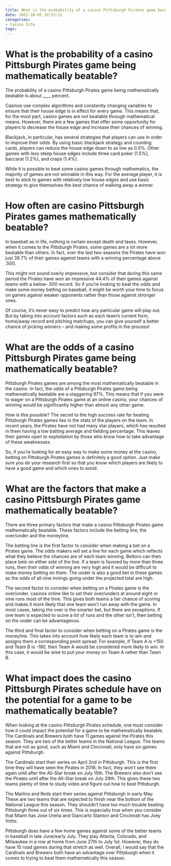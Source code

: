 ```yaml
---
title: What is the probability of a casino Pittsburgh Pirates game being mathematically beatable
date: 2022-10-05 19:53:11
categories:
- Casino Site
tags:
---
```



#  What is the probability of a casino Pittsburgh Pirates game being mathematically beatable?

The probability of a casino Pittsburgh Pirates game being mathematically beatable is about ____ percent.

Casinos use complex algorithms and constantly changing variables to ensure that their house edge is in effect for every game. This means that, for the most part, casino games are not beatable through mathematical means. However, there are a few games that offer some opportunity for players to decrease the house edge and increase their chances of winning.

 Blackjack, in particular, has several strategies that players can use in order to improve their odds. By using basic blackjack strategy and counting cards, players can reduce the house edge down to as low as 0.5%. Other games with less steep house edges include three card poker (1.5%), baccarat (1.2%), and craps (1.4%).

While it is possible to beat some casino games through mathematics, the majority of games are not winnable in this way. For the average player, it is best to stick to games with relatively low house edges and use basic strategy to give themselves the best chance of walking away a winner.

#  How often are casino Pittsburgh Pirates games mathematically beatable?

In baseball as in life, nothing is certain except death and taxes. However, when it comes to the Pittsburgh Pirates, some games are a lot more beatable than others. In fact, over the last two seasons the Pirates have won just 38.7% of their games against teams with a winning percentage above .500.

This might not sound overly impressive, but consider that during this same period the Pirates have won an impressive 44.4% of their games against teams with a below-.500 record. So if you’re looking to beat the odds and make some money betting on baseball, it might be worth your time to focus on games against weaker opponents rather than those against stronger ones.

Of course, it’s never easy to predict how any particular game will play out. But by taking into account factors such as each team’s current form, home/away record and pitching matchups, you can give yourself a better chance of picking winners – and making some profits in the process!

#  What are the odds of a casino Pittsburgh Pirates game being mathematically beatable?

Pittsburgh Pirates games are among the most mathematically beatable in the casino. In fact, the odds of a Pittsburgh Pirates game being mathematically beatable are a staggering 97%. This means that if you were to wager on a Pittsburgh Pirates game at an online casino, your chances of winning would be significantly higher than almost any other game.

How is this possible? The secret to the high success rate for beating Pittsburgh Pirates games lies in the stats of the players on the team. In recent years, the Pirates have not had many star players, which has resulted in them having a low batting average and fielding percentage. This leaves their games open to exploitation by those who know how to take advantage of these weaknesses.

So, if you’re looking for an easy way to make some money at the casino, betting on Pittsburgh Pirates games is definitely a good option. Just make sure you do your research first so that you know which players are likely to have a good game and which ones to avoid.

#  What are the factors that make a casino Pittsburgh Pirates game mathematically beatable?

There are three primary factors that make a casino Pittsburgh Pirates game mathematically beatable. These factors include the betting line, the over/under and the moneyline.

The betting line is the first factor to consider when making a bet on a Pirates game. The odds makers will set a line for each game which reflects what they believe the chances are of each team winning. Bettors can then place bets on either side of the line. If a team is favored by more than three runs, then their odds of winning are very high and it would be difficult to make money betting on them. The under is also a good bet in these games as the odds of all nine innings going under the projected total are high.

The second factor to consider when betting on a Pirates game is the over/under. casinos online like to set their over/unders at around eight or nine runs most of the time. This gives both teams a fair chance of scoring and makes it more likely that one team won’t run away with the game. In most cases, taking the over is the smarter bet, but there are exceptions. If one team is expected to score a lot of runs and the other isn’t, then betting on the under can be advantageous.

The third and final factor to consider when betting on a Pirates game is the moneyline. This takes into account how likely each team is to win and assigns them a corresponding point spread. For example, if Team A is +150 and Team B is -180, then Team A would be considered more likely to win. In this case, it would be wise to put your money on Team A rather than Team B.

#  What impact does the casino Pittsburgh Pirates schedule have on the potential for a game to be mathematically beatable?

When looking at the casino Pittsburgh Pirates schedule, one must consider how it could impact the potential for a game to be mathematically beatable.  The Cardinals and Brewers both have 11 games against the Pirates this season. They are two of the better teams in the National League. The teams that are not as good, such as Miami and Cincinnati, only have six games against Pittsburgh.

The Cardinals start their series on April 2nd in Pittsburgh. This is the first time they will have seen the Pirates in 2018. In fact, they won’t see them again until after the All-Star break on July 15th. The Brewers also don’t see the Pirates until after the All-Star break on July 29th. This gives these two teams plenty of time to study video and figure out how to beat Pittsburgh.

The Marlins and Reds start their series against Pittsburgh in early May. These are two teams that are expected to finish near the bottom of the National League this season. They shouldn’t have too much trouble beating Pittsburgh three out of six times. This is especially true when you consider that Miami has Jose Ureña and Giancarlo Stanton and Cincinnati has Joey Votto.

Pittsburgh does have a few home games against some of the better teams in baseball in late June/early July. They play Atlanta, Colorado, and Milwaukee in a row at home from June 27th to July 1st. However, they do have 10 road games during that stretch as well.  Overall, I would say that the Cardinals and Brewers both have an advantage over Pittsburgh when it comes to trying to beat them mathematically this season.